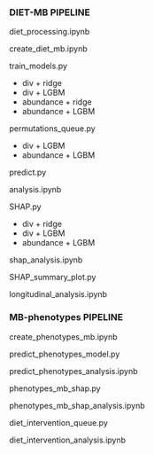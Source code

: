 ### DIET-MB PIPELINE

diet_processing.ipynb

create_diet_mb.ipynb

train_models.py  
- div + ridge  
- div + LGBM  
- abundance + ridge  
- abundance + LGBM  

permutations_queue.py  
- div + LGBM  
- abundance + LGBM  

predict.py

analysis.ipynb

SHAP.py  
- div + ridge  
- div + LGBM  
- abundance + LGBM  

shap_analysis.ipynb

SHAP_summary_plot.py

longitudinal_analysis.ipynb


### MB-phenotypes PIPELINE

create_phenotypes_mb.ipynb

predict_phenotypes_model.py

predict_phenotypes_analysis.ipynb

phenotypes_mb_shap.py

phenotypes_mb_shap_analysis.ipynb

diet_intervention_queue.py

diet_intervention_analysis.ipynb



